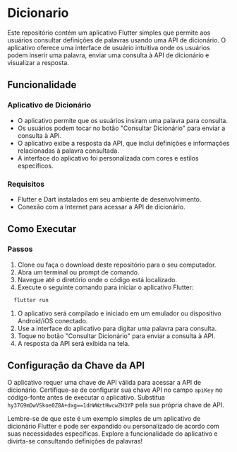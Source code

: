 # Dicionario

Este repositório contém um aplicativo Flutter simples que permite aos usuários consultar definições de palavras usando uma API de dicionário. O aplicativo oferece uma interface de usuário intuitiva onde os usuários podem inserir uma palavra, enviar uma consulta à API de dicionário e visualizar a resposta.

## Funcionalidade

### Aplicativo de Dicionário
- O aplicativo permite que os usuários insiram uma palavra para consulta.
- Os usuários podem tocar no botão "Consultar Dicionário" para enviar a consulta à API.
- O aplicativo exibe a resposta da API, que inclui definições e informações relacionadas à palavra consultada.
- A interface do aplicativo foi personalizada com cores e estilos específicos.

### Requisitos
- Flutter e Dart instalados em seu ambiente de desenvolvimento.
- Conexão com a Internet para acessar a API de dicionário.

## Como Executar

### Passos
1. Clone ou faça o download deste repositório para o seu computador.
2. Abra um terminal ou prompt de comando.
3. Navegue até o diretório onde o código está localizado.
4. Execute o seguinte comando para iniciar o aplicativo Flutter:

```
  flutter run
```

1. O aplicativo será compilado e iniciado em um emulador ou dispositivo Android/iOS conectado.
2. Use a interface do aplicativo para digitar uma palavra para consulta.
3. Toque no botão "Consultar Dicionário" para enviar a consulta à API.
4. A resposta da API será exibida na tela.

## Configuração da Chave da API
O aplicativo requer uma chave de API válida para acessar a API de dicionário. Certifique-se de configurar sua chave API no campo `apiKey` no código-fonte antes de executar o aplicativo. Substitua `hy37G9mDwVSkoe0Z8A+dxg==1dnWWztHwcwZH3YP` pela sua própria chave de API.

<p>
  Lembre-se de que este é um exemplo simples de um aplicativo de dicionário Flutter e pode ser expandido ou personalizado de acordo com suas necessidades específicas. Explore a funcionalidade do aplicativo e divirta-se consultando definições de palavras!
</p>
